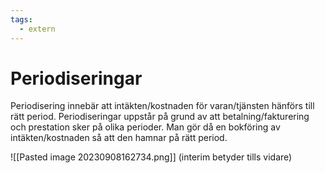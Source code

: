 ```yaml
---
tags:
  - extern
---
```

# Periodiseringar
Periodisering innebär att intäkten/kostnaden för varan/tjänsten hänförs till rätt period. Periodiseringar uppstår på grund av att betalning/fakturering och prestation sker på olika perioder. Man gör då en bokföring av intäkten/kostnaden så att den hamnar på rätt period.

![[Pasted image 20230908162734.png]]
(interim betyder tills vidare)

